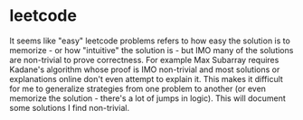 # leetcode

It seems like "easy" leetcode problems refers to how easy the solution is to memorize - or how "intuitive" the solution is - but IMO many of the solutions are non-trivial to prove correctness. For example Max Subarray requires Kadane's algorithm whose proof is IMO non-trivial and most solutions or explanations online don't even attempt to explain it. This makes it difficult for me to generalize strategies from one problem to another (or even memorize the solution - there's a lot of jumps in logic). This will document some solutions I find non-trivial.
